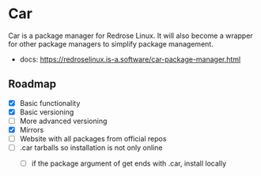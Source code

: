 # Car

Car is a package manager for Redrose Linux. It will also become a wrapper for other package managers to simplify package management.
- docs: https://redroselinux.is-a.software/car-package-manager.html

## Roadmap
- [x] Basic functionality
- [x] Basic versioning
- [ ] More advanced versioning
- [x] Mirrors
- [ ] Website with all packages from official repos
- [ ] .car tarballs so installation is not only online
    - [ ] if the package argument of get ends with .car, install locally





